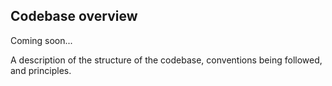 ## Codebase overview


Coming soon...

A description of the structure of the codebase, conventions being followed, and principles.

